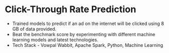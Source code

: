 # Click-Through Rate Prediction
* Trained models to predict if an ad on the internet will be clicked using 8 GB of data provided.
* Beat the benchmark score by experimenting with different machine learning models and latest technologies.
* Tech Stack - Vowpal Wabbit, Apache Spark, Python, Machine Learning
